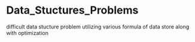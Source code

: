# Data_Stuctures_Problems
 difficult data stucture problem utilizing various formula of data store along with optimization
